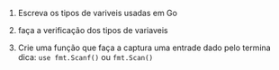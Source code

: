 1) Escreva os tipos de variveis usadas em Go

2) faça a verificação dos tipos de variaveis

2) Crie uma função que faça a captura uma entrade dado pelo termina
  dica: `use fmt.Scanf()` ou `fmt.Scan()`